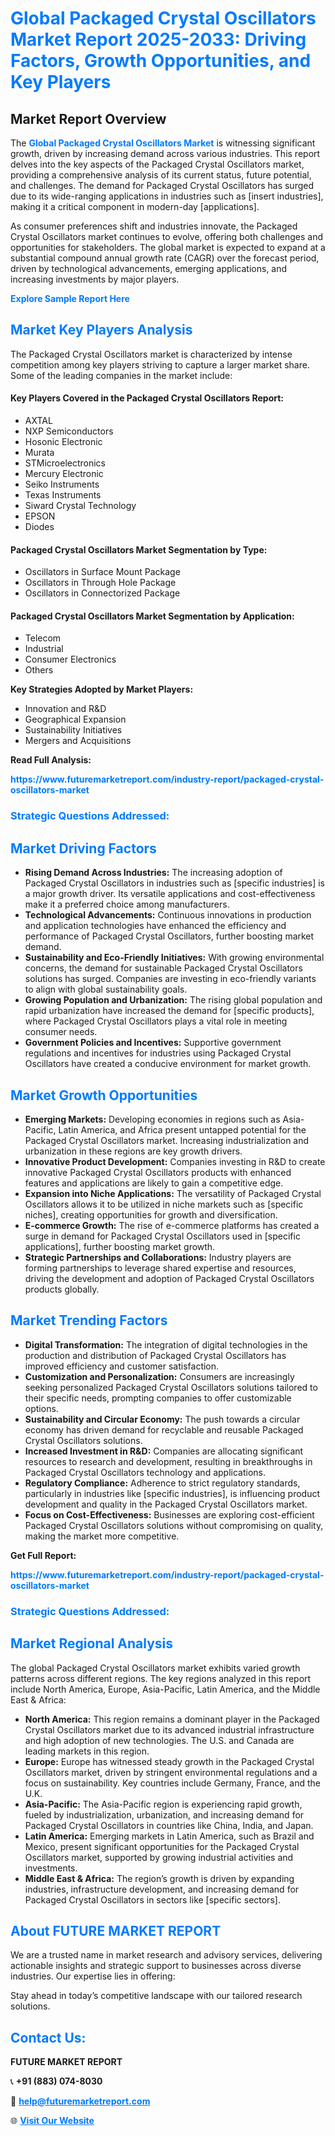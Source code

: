 <h1 style="color: #007BFF;">Global Packaged Crystal Oscillators Market Report 2025-2033: Driving Factors, Growth Opportunities, and Key Players</h1>

<section id="overview">
<h2>Market Report Overview</h2>
<p>The <a href="https://www.futuremarketreport.com/industry-report/packaged-crystal-oscillators-market" style="color: #007BFF; text-decoration: none;"><strong>Global Packaged Crystal Oscillators Market</strong></a> is witnessing significant growth, driven by increasing demand across various industries. This report delves into the key aspects of the Packaged Crystal Oscillators market, providing a comprehensive analysis of its current status, future potential, and challenges. The demand for Packaged Crystal Oscillators has surged due to its wide-ranging applications in industries such as [insert industries], making it a critical component in modern-day [applications].</p>
<p>As consumer preferences shift and industries innovate, the Packaged Crystal Oscillators market continues to evolve, offering both challenges and opportunities for stakeholders. The global market is expected to expand at a substantial compound annual growth rate (CAGR) over the forecast period, driven by technological advancements, emerging applications, and increasing investments by major players.</p>
</section>

<section id="overview">
<p><a href="https://www.futuremarketreport.com/request-sample/reportId=82436" style="color: #007BFF; text-decoration: none;"><strong>Explore Sample Report Here</strong></a></p>
</section>

<section id="key-players">
<h2 style="color: #007BFF;">Market Key Players Analysis</h2>
<p>The Packaged Crystal Oscillators market is characterized by intense competition among key players striving to capture a larger market share. Some of the leading companies in the market include:</p>
<h4>Key Players Covered in the Packaged Crystal Oscillators Report:</h4>
<ul><li>AXTAL</li><li>NXP Semiconductors</li><li>Hosonic Electronic</li><li>Murata</li><li>STMicroelectronics</li><li>Mercury Electronic</li><li>Seiko Instruments</li><li>Texas Instruments</li><li>Siward Crystal Technology</li><li>EPSON</li><li>Diodes</li></ul>
<h4>Packaged Crystal Oscillators Market Segmentation by Type:</h4>
<ul><li>Oscillators in Surface Mount Package</li><li>Oscillators in Through Hole Package</li><li>Oscillators in Connectorized Package</li></ul>

<h4>Packaged Crystal Oscillators Market Segmentation by Application:</h4>
<ul><li>Telecom</li><li>Industrial</li><li>Consumer Electronics</li><li>Others</li></ul>
<p><strong>Key Strategies Adopted by Market Players:</strong></p>
<ul>
<li>Innovation and R&D</li>
<li>Geographical Expansion</li>
<li>Sustainability Initiatives</li>
<li>Mergers and Acquisitions</li>
</ul>
</section>

<section>
<p><strong>Read Full Analysis: </strong></p><a href="https://www.futuremarketreport.com/industry-report/packaged-crystal-oscillators-market" style="color: #007BFF; text-decoration: none;"><strong>https://www.futuremarketreport.com/industry-report/packaged-crystal-oscillators-market</strong></a>
<h3 style="color: #007BFF;">Strategic Questions Addressed:</h3>
</section>

<section id="driving-factors">
<h2 style="color: #007BFF;">Market Driving Factors</h2>
<ul>
<li><strong>Rising Demand Across Industries:</strong> The increasing adoption of Packaged Crystal Oscillators in industries such as [specific industries] is a major growth driver. Its versatile applications and cost-effectiveness make it a preferred choice among manufacturers.</li>
<li><strong>Technological Advancements:</strong> Continuous innovations in production and application technologies have enhanced the efficiency and performance of Packaged Crystal Oscillators, further boosting market demand.</li>
<li><strong>Sustainability and Eco-Friendly Initiatives:</strong> With growing environmental concerns, the demand for sustainable Packaged Crystal Oscillators solutions has surged. Companies are investing in eco-friendly variants to align with global sustainability goals.</li>
<li><strong>Growing Population and Urbanization:</strong> The rising global population and rapid urbanization have increased the demand for [specific products], where Packaged Crystal Oscillators plays a vital role in meeting consumer needs.</li>
<li><strong>Government Policies and Incentives:</strong> Supportive government regulations and incentives for industries using Packaged Crystal Oscillators have created a conducive environment for market growth.</li>
</ul>
</section>

<section id="growth-opportunities">
<h2 style="color: #007BFF;">Market Growth Opportunities</h2>
<ul>
<li><strong>Emerging Markets:</strong> Developing economies in regions such as Asia-Pacific, Latin America, and Africa present untapped potential for the Packaged Crystal Oscillators market. Increasing industrialization and urbanization in these regions are key growth drivers.</li>
<li><strong>Innovative Product Development:</strong> Companies investing in R&D to create innovative Packaged Crystal Oscillators products with enhanced features and applications are likely to gain a competitive edge.</li>
<li><strong>Expansion into Niche Applications:</strong> The versatility of Packaged Crystal Oscillators allows it to be utilized in niche markets such as [specific niches], creating opportunities for growth and diversification.</li>
<li><strong>E-commerce Growth:</strong> The rise of e-commerce platforms has created a surge in demand for Packaged Crystal Oscillators used in [specific applications], further boosting market growth.</li>
<li><strong>Strategic Partnerships and Collaborations:</strong> Industry players are forming partnerships to leverage shared expertise and resources, driving the development and adoption of Packaged Crystal Oscillators products globally.</li>
</ul>
</section>

<section id="trending-factors">
<h2 style="color: #007BFF;">Market Trending Factors</h2>
<ul>
<li><strong>Digital Transformation:</strong> The integration of digital technologies in the production and distribution of Packaged Crystal Oscillators has improved efficiency and customer satisfaction.</li>
<li><strong>Customization and Personalization:</strong> Consumers are increasingly seeking personalized Packaged Crystal Oscillators solutions tailored to their specific needs, prompting companies to offer customizable options.</li>
<li><strong>Sustainability and Circular Economy:</strong> The push towards a circular economy has driven demand for recyclable and reusable Packaged Crystal Oscillators solutions.</li>
<li><strong>Increased Investment in R&D:</strong> Companies are allocating significant resources to research and development, resulting in breakthroughs in Packaged Crystal Oscillators technology and applications.</li>
<li><strong>Regulatory Compliance:</strong> Adherence to strict regulatory standards, particularly in industries like [specific industries], is influencing product development and quality in the Packaged Crystal Oscillators market.</li>
<li><strong>Focus on Cost-Effectiveness:</strong> Businesses are exploring cost-efficient Packaged Crystal Oscillators solutions without compromising on quality, making the market more competitive.</li>
</ul>
</section>

<section>
<p><strong>Get Full Report: </strong></p><a href="https://www.futuremarketreport.com/industry-report/packaged-crystal-oscillators-market" style="color: #007BFF; text-decoration: none;"><strong>https://www.futuremarketreport.com/industry-report/packaged-crystal-oscillators-market</strong></a>
<h3 style="color: #007BFF;">Strategic Questions Addressed:</h3>
</section>


<section id="regional-analysis">
<h2 style="color: #007BFF;">Market Regional Analysis</h2>
<p>The global Packaged Crystal Oscillators market exhibits varied growth patterns across different regions. The key regions analyzed in this report include North America, Europe, Asia-Pacific, Latin America, and the Middle East & Africa:</p>
<ul>
<li><strong>North America:</strong> This region remains a dominant player in the Packaged Crystal Oscillators market due to its advanced industrial infrastructure and high adoption of new technologies. The U.S. and Canada are leading markets in this region.</li>
<li><strong>Europe:</strong> Europe has witnessed steady growth in the Packaged Crystal Oscillators market, driven by stringent environmental regulations and a focus on sustainability. Key countries include Germany, France, and the U.K.</li>
<li><strong>Asia-Pacific:</strong> The Asia-Pacific region is experiencing rapid growth, fueled by industrialization, urbanization, and increasing demand for Packaged Crystal Oscillators in countries like China, India, and Japan.</li>
<li><strong>Latin America:</strong> Emerging markets in Latin America, such as Brazil and Mexico, present significant opportunities for the Packaged Crystal Oscillators market, supported by growing industrial activities and investments.</li>
<li><strong>Middle East & Africa:</strong> The region’s growth is driven by expanding industries, infrastructure development, and increasing demand for Packaged Crystal Oscillators in sectors like [specific sectors].</li>
</ul>
</section>

<footer>
<h2 style="color: #007BFF;">About FUTURE MARKET REPORT</h2>
<p>We are a trusted name in market research and advisory services, delivering actionable insights and strategic support to businesses across diverse industries. Our expertise lies in offering:</p>

<p>Stay ahead in today’s competitive landscape with our tailored research solutions.</p>

<h2 style="color: #007BFF;">Contact Us:</h2>
<p><strong>FUTURE MARKET REPORT</strong></p>
<p>📞 <strong>+91 (883) 074-8030</strong></p>
<p>📧 <strong><a href="mailto:help@futuremarketreport.com" style="color: #007BFF;">help@futuremarketreport.com</a></strong></p>
<p>🌐 <strong><a href="https://www.futuremarketreport.com/" style="color: #007BFF;">Visit Our Website</a></strong></p>
</footer>